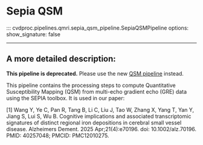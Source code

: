 # Sepia QSM

::: cvdproc.pipelines.qmri.sepia_qsm_pipeline.SepiaQSMPipeline
    options:
      show_signature: false

-----

## A more detailed description:

**This pipeline is deprecated.** Please use the new [QSM pipeline](qsm_pipeline.md) instead.

This pipeline contains the processing steps to compute Quantitative Susceptibility Mapping (QSM) from multi-echo gradient echo (GRE) data using the SEPIA toolbox. It is used in our paper: 

[1] Wang Y, Ye C, Pan R, Tang B, Li C, Liu J, Tao W, Zhang X, Yang T, Yan Y, Jiang S, Lui S, Wu B. Cognitive implications and associated transcriptomic signatures of distinct regional iron depositions in cerebral small vessel disease. Alzheimers Dement. 2025 Apr;21(4):e70196. doi: 10.1002/alz.70196. PMID: 40257048; PMCID: PMC12010275.